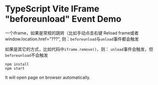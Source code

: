 TypeScript Vite IFrame "beforeunload" Event Demo
====================

一个iframe，如果是常规的跳转（比如手动点击右键 Reload frame或者 window.location.href="???", 则：`beforeunload`与`unload`事件都会触发

如果是其它的方式，比如代码中`iframe.remove()`，则： `unload`事件会触发，但`beforeunload`不会触发


```
npm install
npm start
```

It will open page on browser automatically.
